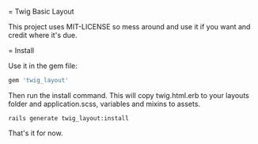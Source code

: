 = Twig Basic Layout

This project uses MIT-LICENSE so mess around and use it if you want and credit where it's due.

= Install

Use it in the gem file:

```ruby
gem 'twig_layout'
```

Then run the install command. This will copy twig.html.erb to your layouts folder and application.scss, 
variables and mixins to assets.

```console
rails generate twig_layout:install
```

That's it for now.